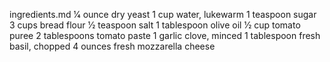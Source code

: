 ingredients.md
1⁄4
ounce dry yeast
1
cup water, lukewarm
1
teaspoon sugar
3
cups bread flour
1⁄2
teaspoon salt
1
tablespoon olive oil
1⁄2
cup tomato puree
2
tablespoons tomato paste
1
garlic clove, minced
1
tablespoon fresh basil, chopped
4
ounces fresh mozzarella cheese
